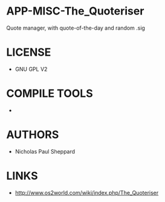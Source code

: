 APP-MISC-The_Quoteriser
=======================

Quote manager, with quote-of-the-day and random .sig 


LICENSE
===============
* GNU GPL V2

COMPILE TOOLS
===============
* 

AUTHORS
===============
* Nicholas Paul Sheppard

LINKS
===============
* http://www.os2world.com/wiki/index.php/The_Quoteriser
